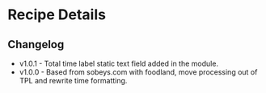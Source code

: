 # Recipe Details
## Changelog
- v1.0.1 - Total time label static text field added in the module.
- v1.0.0 - Based from sobeys.com with foodland, move processing out of TPL and rewrite time formatting.